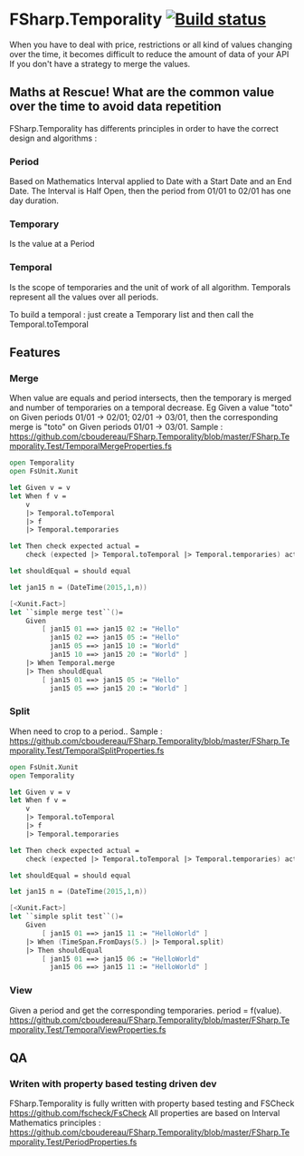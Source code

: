 # FSharp.Temporality [![Build status](https://ci.appveyor.com/api/projects/status/ejj6vrx6x69aojey?svg=true)](https://ci.appveyor.com/project/cboudereau/fsharp-temporality)

When you have to deal with price, restrictions or all kind of values changing over the time, it becomes difficult to reduce the amount of data of your API If you don't have a strategy to merge the values.

## Maths at Rescue! What are the common value over the time to avoid data repetition
FSharp.Temporality has differents principles in order to have the correct design and algorithms :
 
### Period 
Based on Mathematics Interval applied to Date with a Start Date and an End Date. The Interval is Half Open, then the period from 01/01 to 02/01 has one day duration.

### Temporary
Is the value at a Period

### Temporal
Is the scope of temporaries and the unit of work of all algorithm. Temporals represent all the values over all periods.

To build a temporal : just create a Temporary list and then call the Temporal.toTemporal
 
## Features
### Merge
When value are equals and period intersects, then the temporary is merged and number of temporaries on a temporal decrease. Eg Given a value "toto" on Given periods 01/01 -> 02/01; 02/01 -> 03/01, then the corresponding merge is "toto" on Given periods 01/01 -> 03/01. Sample : https://github.com/cboudereau/FSharp.Temporality/blob/master/FSharp.Temporality.Test/TemporalMergeProperties.fs

```fsharp
open Temporality
open FsUnit.Xunit

let Given v = v
let When f v = 
    v 
    |> Temporal.toTemporal 
    |> f 
    |> Temporal.temporaries

let Then check expected actual = 
    check (expected |> Temporal.toTemporal |> Temporal.temporaries) actual

let shouldEqual = should equal

let jan15 n = (DateTime(2015,1,n))

[<Xunit.Fact>]
let ``simple merge test``()=
    Given 
        [ jan15 01 ==> jan15 02 := "Hello"
          jan15 02 ==> jan15 05 := "Hello"
          jan15 05 ==> jan15 10 := "World"
          jan15 10 ==> jan15 20 := "World" ]
    |> When Temporal.merge
    |> Then shouldEqual
        [ jan15 01 ==> jan15 05 := "Hello"
          jan15 05 ==> jan15 20 := "World" ]
```

### Split
When need to crop to a period.. Sample : https://github.com/cboudereau/FSharp.Temporality/blob/master/FSharp.Temporality.Test/TemporalSplitProperties.fs

```fsharp
open FsUnit.Xunit
open Temporality

let Given v = v
let When f v = 
    v 
    |> Temporal.toTemporal 
    |> f 
    |> Temporal.temporaries

let Then check expected actual = 
    check (expected |> Temporal.toTemporal |> Temporal.temporaries) actual

let shouldEqual = should equal

let jan15 n = (DateTime(2015,1,n))

[<Xunit.Fact>]
let ``simple split test``()=
    Given 
        [ jan15 01 ==> jan15 11 := "HelloWorld" ]
    |> When (TimeSpan.FromDays(5.) |> Temporal.split)
    |> Then shouldEqual
        [ jan15 01 ==> jan15 06 := "HelloWorld"
          jan15 06 ==> jan15 11 := "HelloWorld" ]
```
	
### View
Given a period and get the corresponding temporaries. period = f(value). https://github.com/cboudereau/FSharp.Temporality/blob/master/FSharp.Temporality.Test/TemporalViewProperties.fs

## QA
### Writen with property based testing driven dev
FSharp.Temporality is fully written with property based testing and FSCheck https://github.com/fscheck/FsCheck
All properties are based on Interval Mathematics principles : https://github.com/cboudereau/FSharp.Temporality/blob/master/FSharp.Temporality.Test/PeriodProperties.fs
